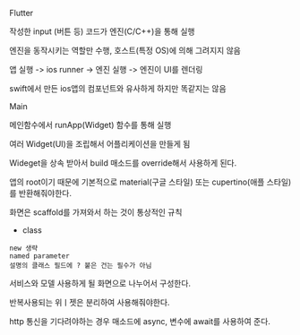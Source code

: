 Flutter

작성한 input (버튼 등) 코드가 엔진(C/C++)을 통해 실행

엔진을 동작시키는 역할만 수행, 호스트(특정 OS)에 의해 그려지지 않음

앱 실행 -> ios runner -> 엔진 실행 -> 엔진이 UI를 렌더링

swift에서 만든 ios앱의 컴포넌트와 유사하게 하지만 똑같지는 않음



Main

메인함수에서 runApp(Widget) 함수를 통해 실행

여러 Widget(UI)을 조립해서 어플리케이션을 만들게 됨

Wideget을 상속 받아서 build 매소드를 override해서 사용하게 된다.

앱의 root이기 때문에 기본적으로 material(구글 스타일) 또는 cupertino(애플 스타일) 를 반환해줘야한다.

화면은 scaffold를 가져와서 하는 것이 통상적인 규칙

- class

```
new 생략
named parameter
설명의 클래스 필드에 ? 붙은 건는 필수가 아님
```



서비스와 모델 사용하게 될 화면으로 나누어서 구성한다.

반복사용되는 위ㅣ젯은 분리하여 사용해줘야한다.

http 통신을 기다려야하는 경우 매소드에 async, 변수에 await를 사용하여 준다.